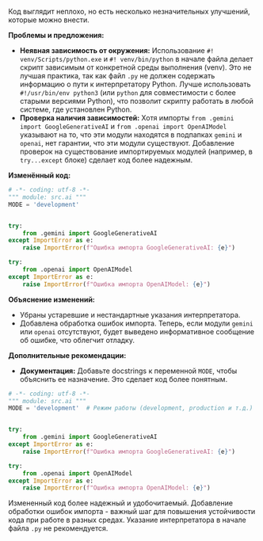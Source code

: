 Код выглядит неплохо, но есть несколько незначительных улучшений, которые можно внести.

**Проблемы и предложения:**

* **Неявная зависимость от окружения:** Использование `#! venv/Scripts/python.exe` и `#! venv/bin/python` в начале файла делает скрипт зависимым от конкретной среды выполнения (venv).  Это не лучшая практика, так как файл `.py` не должен содержать информацию о пути к интерпретатору Python.  Лучше использовать `#!/usr/bin/env python3` (или `python` для совместимости с более старыми версиями Python), что позволит скрипту работать в любой системе, где установлен Python.
* **Проверка наличия зависимостей:** Хотя импорты `from .gemini import GoogleGenerativeAI` и `from .openai import OpenAIModel` указывают на то, что эти модули находятся в подпапках `gemini` и `openai`, нет гарантии, что эти модули существуют.  Добавление проверок на существование импортируемых модулей (например, в `try...except` блоке) сделает код более надежным.

**Изменённый код:**

```python
# -*- coding: utf-8 -*-
""" module: src.ai """
MODE = 'development'


try:
    from .gemini import GoogleGenerativeAI
except ImportError as e:
    raise ImportError(f"Ошибка импорта GoogleGenerativeAI: {e}")

try:
    from .openai import OpenAIModel
except ImportError as e:
    raise ImportError(f"Ошибка импорта OpenAIModel: {e}")
```

**Объяснение изменений:**

* Убраны устаревшие и нестандартные указания интерпретатора.
* Добавлена обработка ошибок импорта. Теперь, если модули `gemini` или `openai` отсутствуют, будет выведено информативное сообщение об ошибке, что облегчит отладку.

**Дополнительные рекомендации:**

* **Документация:**  Добавьте docstrings к переменной `MODE`, чтобы объяснить ее назначение. Это сделает код более понятным.

```python
# -*- coding: utf-8 -*-
""" module: src.ai """
MODE = 'development'  # Режим работы (development, production и т.д.)


try:
    from .gemini import GoogleGenerativeAI
except ImportError as e:
    raise ImportError(f"Ошибка импорта GoogleGenerativeAI: {e}")

try:
    from .openai import OpenAIModel
except ImportError as e:
    raise ImportError(f"Ошибка импорта OpenAIModel: {e}")
```

Измененный код более надежный и удобочитаемый.  Добавление обработки ошибок импорта - важный шаг для повышения устойчивости кода при работе в разных средах.  Указание интерпретатора в начале файла `.py` не рекомендуется.